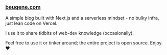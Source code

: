 ### [beugene.com](https://beugene.com)
A simple blog built with Next.js and a serverless mindset - no bulky infra, just lean code on Vercel.

I use it to share tidbits of web-dev knowledge (occasionally).

Feel free to use it or tinker around; the entire project is open source. Enjoy. ❤️
